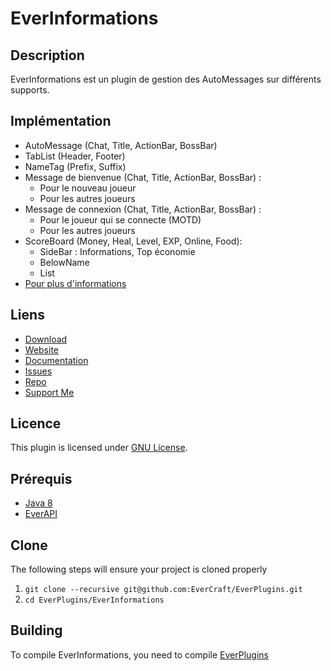 EverInformations
=============

## Description ##
EverInformations est un plugin de gestion des AutoMessages sur différents supports.

## Implémentation ##
* AutoMessage (Chat, Title, ActionBar, BossBar)
* TabList (Header, Footer)
* NameTag (Prefix, Suffix)
* Message de bienvenue (Chat, Title, ActionBar, BossBar) :
  * Pour le nouveau joueur
  * Pour les autres joueurs
* Message de connexion (Chat, Title, ActionBar, BossBar) :
  * Pour le joueur qui se connecte (MOTD)
  * Pour les autres joueurs
* ScoreBoard (Money, Heal, Level, EXP, Online, Food):
  * SideBar : Informations, Top économie
  * BelowName
  * List
* [Pour plus d'informations](https://docs.evercraft.fr/everinformations/index.html)

## Liens ##
* [Download](https://github.com/EverCraft/EverInformations/releases)
* [Website](https://evercraft.fr)
* [Documentation](https://docs.evercraft.fr)
* [Issues](https://github.com/EverCraft/EverInformations/issues)
* [Repo](https://repo.evercraft.fr/artifactory/list/gradle-release/fr/evercraft/)
* [Support Me](https://www.paypal.com/cgi-bin/webscr?cmd=_s-xclick&hosted_button_id=RUSKPBMNJG5R4)

## Licence ##
This plugin is licensed under [GNU License](https://github.com/EverCraft/EverInformations/blob/master/LICENSE).

## Prérequis ##
* [Java 8](http://www.oracle.com/technetwork/java/javase/downloads/jdk8-downloads-2133151.html)
* [EverAPI](https://github.com/EverCraft/EverAPI)

## Clone ##
The following steps will ensure your project is cloned properly

1. `git clone --recursive git@github.com:EverCraft/EverPlugins.git`
2. `cd EverPlugins/EverInformations`

## Building ##
To compile EverInformations, you need to compile [EverPlugins](https://github.com/EverCraft/EverPlugins)

